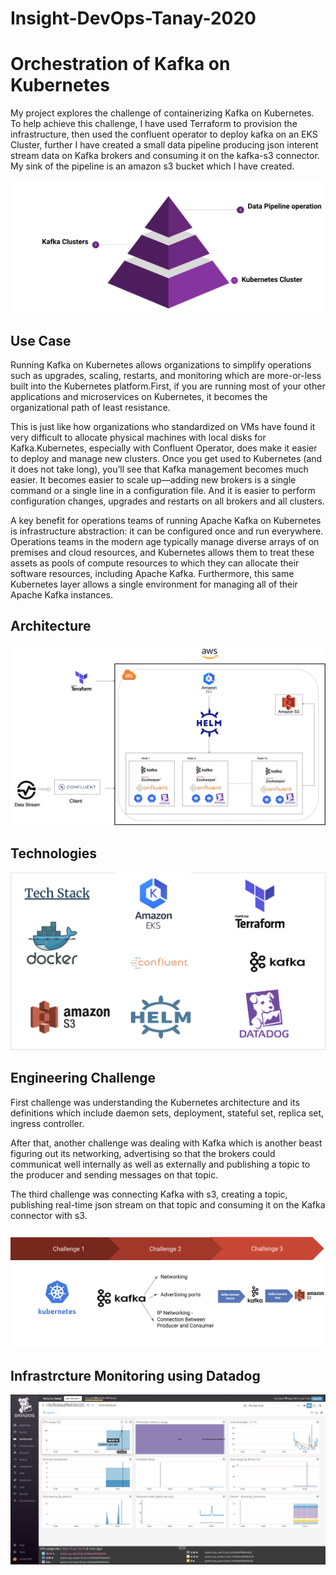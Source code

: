 # Insight-DevOps-Tanay-2020

# Orchestration of Kafka on Kubernetes

My project explores the challenge of containerizing Kafka on Kubernetes.  To help achieve this challenge, I have used Terraform to provision the infrastructure, then used the confluent operator to deploy kafka on an EKS Cluster, further I have created a small data pipeline producing json interent stream data on Kafka brokers and consuming it on the kafka-s3 connector. My sink of the pipeline is an amazon s3 bucket which I have created.

![project](https://github.com/tanaypatel1996/Insight-DevOps-Tanay-2020/blob/master/images/Screen%20Shot%202020-06-22%20at%2012.25.13%20PM.png)

## Use Case

Running Kafka on Kubernetes allows organizations to simplify operations such as upgrades, scaling, restarts, and monitoring which are more-or-less built into the Kubernetes platform.First, if you are running most of your other applications and microservices on Kubernetes, it becomes the organizational path of least resistance. 

This is just like how organizations who standardized on VMs have found it very difficult to allocate physical machines with local disks for Kafka.Kubernetes, especially with Confluent Operator, does make it easier to deploy and manage new clusters. Once you get used to Kubernetes (and it does not take long), you’ll see that Kafka management becomes much easier. It becomes easier to scale up—adding new brokers is a single command or a single line in a configuration file. And it is easier to perform configuration changes, upgrades and restarts on all brokers and all clusters.

A key benefit for operations teams of running Apache Kafka on Kubernetes is infrastructure abstraction: it can be configured once and run everywhere. Operations teams in the modern age typically manage diverse arrays of on premises and cloud resources, and Kubernetes allows them to treat these assets as pools of compute resources to which they can allocate their software resources, including Apache Kafka. Furthermore, this same Kubernetes layer allows a single environment for managing all of their Apache Kafka instances.

## Architecture

![architecture](https://github.com/tanaypatel1996/Insight-DevOps-Tanay-2020/blob/master/images/Tanay%20insight%20latest%20latest.png)


## Technologies

![tech_stack](https://github.com/tanaypatel1996/Insight-DevOps-Tanay-2020/blob/master/images/Screen%20Shot%202020-06-22%20at%2012.24.49%20PM.png)


## Engineering Challenge

First challenge was understanding the Kubernetes architecture and its definitions which include daemon sets, deployment, stateful set, replica set, ingress controller.

After that, another challenge was dealing with Kafka which is another beast figuring out its networking, advertising so that the brokers could communicat well internally as well as externally and publishing a topic to the producer and sending messages on that topic.

The third challenge was connecting Kafka with s3, creating a topic, publishing real-time json stream on that topic and consuming it on the Kafka connector with s3.

![challenge](https://github.com/tanaypatel1996/Insight-DevOps-Tanay-2020/blob/master/images/challenge.png)


## Infrastrcture Monitoring using Datadog

![datadog_dashboard](https://github.com/tanaypatel1996/Insight-DevOps-Tanay-2020/blob/master/images/datadog1.png)




